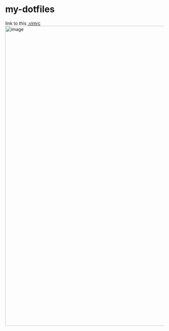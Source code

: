 # my-dotfiles

link to this [.vimrc](https://github.com/Priyanshu-1012/my-dotfiles/blob/main/wsl-vimrc/.vimrc)
<img width="951" alt="image" src="https://github.com/Priyanshu-1012/my-dotfiles/assets/39450902/390bf326-638f-4cce-b7db-528014683232">

